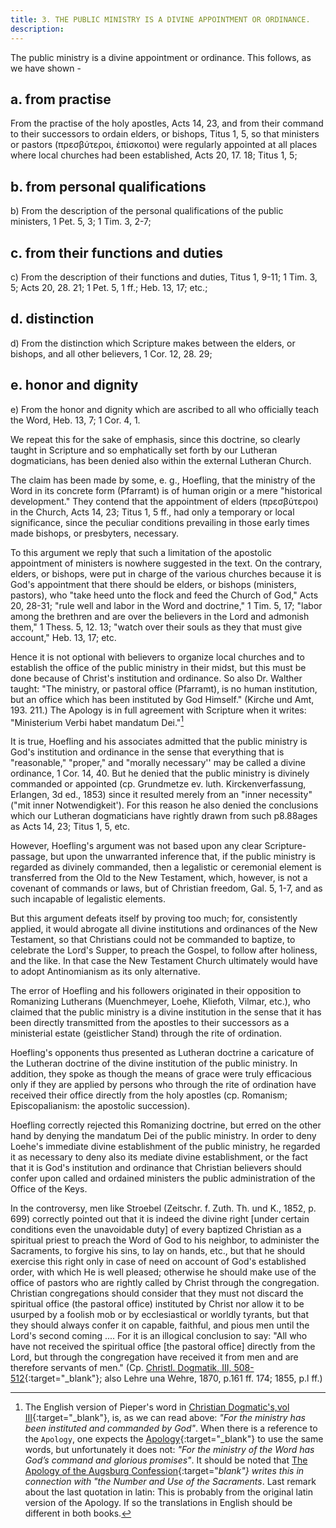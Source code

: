 ```yaml
---
title: 3. THE PUBLIC MINISTRY IS A DIVINE APPOINTMENT OR ORDINANCE.
description: 
---
```


The public ministry is a divine appointment or ordinance. This follows, as we have shown -

## a. from practise
From the practise of the holy apostles, Acts 14, 23, and from their command to their successors to ordain elders, or bishops, Titus 1, 5, so that ministers or pastors (πρεσβύτεροι, ἐπίσκοποι) were regularly appointed at all places where local churches had been established, Acts 20, 17. 18; Titus 1, 5;

## b. from personal qualifications
b) From the description of the personal qualifications of the public ministers, 1 Pet. 5, 3; 1 Tim. 3, 2-7;

## c. from their functions and duties 
c) From the description of their functions and duties, Titus 1, 9-11; 1 Tim. 3, 5; Acts 20, 28. 21; 1 Pet. 5, 1 ff.; Heb. 13, 17; etc.;

## d. distinction
d) From the distinction which Scripture makes between the elders, or bishops, and all other believers, 1 Cor. 12, 28. 29;

## e. honor and dignity 
e) From the honor and dignity which are ascribed to all who officially teach the Word, Heb. 13, 7; 1 Cor. 4, 1.

We repeat this for the sake of emphasis, since this doctrine, so clearly taught in Scripture and so emphatically set forth by our Lutheran dogmaticians, has been denied also within the external Lutheran Church.

The claim has been made by some, e. g., Hoefling, that the ministry of the Word in its concrete form (Pfarramt) is of human origin or a mere "historical development." They contend that the appointment of elders (πρεσβύτεροι) in the Church, Acts 14, 23; Titus 1, 5 ff., had only a temporary or local significance, since the peculiar conditions prevailing in those early times made bishops, or presbyters, necessary.

To this argument we reply that such a limitation of the apostolic appointment of ministers is nowhere suggested in the text. On the contrary, elders, or bishops, were put in charge of the various churches because it is God's appointment that there should be elders, or bishops (ministers, pastors), who "take heed unto the flock and feed the Church of God," Acts 20, 28-31; "rule well and labor in the Word and doctrine," 1 Tim. 5, 17; "labor among the brethren and are over the believers in the Lord and admonish them," 1 Thess. 5, 12. 13; "watch over their souls as they that must give account," Heb. 13, 17; etc.

Hence it is not optional with believers to organize local churches and to establish the office of the public ministry in their midst, but this must be done because of Christ's institution and ordinance. So also Dr. Walther taught: "The ministry, or pastoral office (Pfarramt), is no human institution, but an office which has been instituted by God Himself." (Kirche und Amt, 193. 211.) The Apology is in full agreement with Scripture when it writes: "Ministerium Verbi habet mandatum Dei."[^1]

It is true, Hoefling and his associates admitted that the public ministry is God's institution and ordinance in the sense that everything that is "reasonable," "proper," and "morally necessary'' may be called a divine ordinance, 1 Cor. 14, 40. But he denied that the public ministry is divinely commanded or appointed (cp. Grundmetze ev. luth. Kirckenverfassung, Erlangen, 3d ed., 1853) since it resulted merely from an "inner necessity" ("mit inner Notwendigkeit'). For this reason he also denied the conclusions which our Lutheran dogmaticians have rightly drawn from such p8.88ages as Acts 14, 23; Titus 1, 5, etc.

However, Hoefling's argument was not based upon any clear Scripture-passage, but upon the unwarranted inference that, if the public ministry is regarded as divinely commanded, then a legalistic or ceremonial element is transferred from the Old to the New Testament, which, however, is not a covenant of commands or laws, but of Christian freedom, Gal. 5, 1-7, and as such incapable of legalistic elements.

But this argument defeats itself by proving too much; for, consistently applied, it would abrogate all divine institutions and ordinances of the New Testament, so that Christians could not be commanded to baptize, to celebrate the Lord's Supper, to preach the Gospel, to follow after holiness, and the like. In that case the New Testament Church ultimately would have to adopt Antinomianism as its only alternative.

The error of Hoefling and his followers originated in their opposition to Romanizing Lutherans (Muenchmeyer, Loehe, Kliefoth, Vilmar, etc.), who claimed that the public ministry is a divine institution in the sense that it has been directly transmitted from the apostles to their successors as a ministerial estate (geistlicher Stand) through the rite of ordination.

Hoefling's opponents thus presented as Lutheran doctrine a caricature of the Lutheran doctrine of the divine institution of the public ministry. In addition, they spoke as though the means of grace were truly efficacious only if they are applied by persons who through the rite of ordination have received their office directly from the holy apostles (cp. Romanism; Episcopalianism: the apostolic succession).

Hoefling correctly rejected this Romanizing doctrine, but erred on the other hand by denying the mandatum Dei of the public ministry. In order to deny Loehe's immediate divine establishment of the public ministry, he regarded it as necessary to deny also its mediate divine establishment, or the fact that it is God's institution and ordinance that Christian believers should confer upon called and ordained ministers the public administration of the Office of the Keys.

In the controversy, men like Stroebel (Zeitschr. f. Zuth. Th. und K., 1852, p. 699) correctly pointed out that it is indeed the divine right [under certain conditions even the unavoidable duty] of every baptized Christian as a spiritual priest to preach the Word of God to his neighbor, to administer the Sacraments, to forgive his sins, to lay on hands, etc., but that he should exercise this right only in case of need on account of God's established order, with which He is well pleased; otherwise he should make use of the office of pastors who are rightly called by Christ through the congregation. Christian congregations should consider that they must not discard the spiritual office (the pastoral office) instituted by Christ nor allow it to be usurped by a foolish mob or by ecclesiastical or worldly tyrants, but that they should always confer it on capable, faithful, and pious men until the Lord's second coming .... For it is an illogical conclusion to say: "All who have not received the spiritual office [the pastoral office] directly from the Lord, but through the congregation have received it from men and are therefore servants of men." (Cp. [Christl. Dogmatik, III, 508-512](https://archive.org/details/cdk-vol-3-deep-l-en-corrected-2023-11-28-no-shading/page/507/mode/2up){:target="_blank"}; also Lehre una Wehre, 1870, p.161 ff. 174; 1855, p.l ff.)

[^1]: The English version of Pieper's word in [Christian Dogmatic's,vol III](https://archive.org/details/cdk-vol-3-deep-l-en-corrected-2023-11-28-no-shading/page/507/mode/2up){:target="_blank"}, is, as we can read above: _"For the ministry has been instituted and commanded by God"_. When there is a reference to the `Apology`, one expects the [Apology](https://boc.confident.faith/ap-xiii-0011){:target="_blank"} to use the same words, but unfortunately it does not: _"For the ministry of the Word has God’s command and glorious promises"_. It should be noted that [The Apology of the Augsburg Confession](https://thebookofconcord.org/apology-of-the-augsburg-confession/article-xiii/){:target="_blank"} writes this in connection with "the Number and Use of the Sacraments_. Last remark about the last quotation in latin: This is probably from the original latin version of the Apology. If so the translations in English should be different in both books.